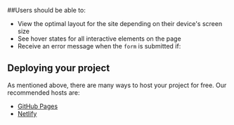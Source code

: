 
##Users should be able to:

- View the optimal layout for the site depending on their device's screen size
- See hover states for all interactive elements on the page
- Receive an error message when the `form` is submitted if:
  

## Deploying your project

As mentioned above, there are many ways to host your project for free. Our recommended hosts are:

- [GitHub Pages]([https://pages.github.com/](https://github.com/madu-99/Landing-Page))
- [Netlify]([https://landingpage78.netlify.app/])

